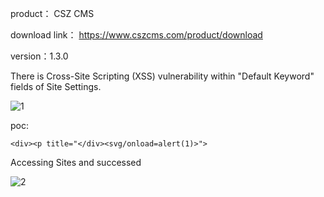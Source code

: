 product： CSZ CMS

download link： https://www.cszcms.com/product/download

version：1.3.0


There is Cross-Site Scripting (XSS)  vulnerability within  "Default Keyword"  fields of Site Settings.

![1](https://github.com/flyhha/cms/assets/161119985/e3ba57c2-c2bd-4a1a-8e6e-2b8382f36fd5)


poc:
```
<div><p title="</div><svg/onload=alert(1)>">

```

Accessing Sites and successed

![2](https://github.com/flyhha/cms/assets/161119985/f448fb12-68cf-4a4e-9921-b4d9a0f6d8ae)
